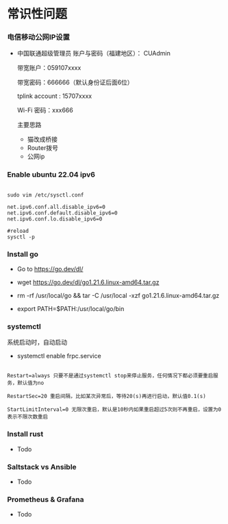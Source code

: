 # 常识性问题

### 电信移动公网IP设置

* 中国联通超级管理员 账户与密码（福建地区）： CUAdmin

  带宽账户：059107xxxx

  带宽密码：666666（默认身份证后面6位）

  tplink account : 15707xxxx

  Wi-Fi 密码：xxx666

  主要思路

  * 猫改成桥接
  * Router拨号
  * 公网ip



### Enable ubuntu 22.04 ipv6

~~~shell

sudo vim /etc/sysctl.conf

net.ipv6.conf.all.disable_ipv6=0
net.ipv6.conf.default.disable_ipv6=0
net.ipv6.conf.lo.disable_ipv6=0

#reload
sysctl -p 
~~~





### Install go

* Go to https://go.dev/dl/

* wget  https://go.dev/dl/go1.21.6.linux-amd64.tar.gz

*  rm -rf /usr/local/go && tar -C /usr/local -xzf go1.21.6.linux-amd64.tar.gz

* export PATH=$PATH:/usr/local/go/bin  



### systemctl


系统启动时，自动启动
* systemctl enable frpc.service 
~~~shell

Restart=always 只要不是通过systemctl stop来停止服务，任何情况下都必须要重启服务，默认值为no

RestartSec=20 重启间隔，比如某次异常后，等待20(s)再进行启动，默认值0.1(s)

StartLimitInterval=0 无限次重启，默认是10秒内如果重启超过5次则不再重启，设置为0表示不限次数重启

~~~



### Install rust

* Todo



### Saltstack vs Ansible



* Todo



### Prometheus & Grafana



* Todo



